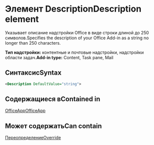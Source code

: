# <a name="description-element"></a><span data-ttu-id="8b9c2-101">Элемент Description</span><span class="sxs-lookup"><span data-stu-id="8b9c2-101">Description element</span></span>

<span data-ttu-id="8b9c2-102">Указывает описание надстройки Office в виде строки длиной до 250 символов.</span><span class="sxs-lookup"><span data-stu-id="8b9c2-102">Specifies the description of your Office Add-in as a string no longer than 250 characters.</span></span>

<span data-ttu-id="8b9c2-103">**Тип надстройки:** контентные и почтовые надстройки, надстройки области задач.</span><span class="sxs-lookup"><span data-stu-id="8b9c2-103">**Add-in type:** Content, Task pane, Mail</span></span>

## <a name="syntax"></a><span data-ttu-id="8b9c2-104">Синтаксис</span><span class="sxs-lookup"><span data-stu-id="8b9c2-104">Syntax</span></span>

```XML
<Description DefaultValue="string">
```

## <a name="contained-in"></a><span data-ttu-id="8b9c2-105">Содержащиеся в</span><span class="sxs-lookup"><span data-stu-id="8b9c2-105">Contained in</span></span>

[<span data-ttu-id="8b9c2-106">OfficeApp</span><span class="sxs-lookup"><span data-stu-id="8b9c2-106">OfficeApp</span></span>](officeapp.md)


## <a name="can-contain"></a><span data-ttu-id="8b9c2-107">Может содержать</span><span class="sxs-lookup"><span data-stu-id="8b9c2-107">Can contain</span></span>

[<span data-ttu-id="8b9c2-108">Переопределение</span><span class="sxs-lookup"><span data-stu-id="8b9c2-108">Override</span></span>](override.md)

